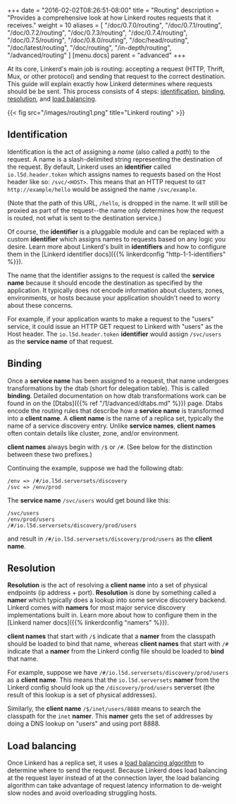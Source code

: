 +++
date = "2016-02-02T08:26:51-08:00"
title = "Routing"
description = "Provides a comprehensive look at how Linkerd routes requests that it receives."
weight = 10
aliases = [
  "/doc/0.7.0/routing",
  "/doc/0.7.1/routing",
  "/doc/0.7.2/routing",
  "/doc/0.7.3/routing",
  "/doc/0.7.4/routing",
  "/doc/0.7.5/routing",
  "/doc/0.8.0/routing",
  "/doc/head/routing",
  "/doc/latest/routing",
  "/doc/routing",
  "/in-depth/routing",
  "/advanced/routing"
]
[menu.docs]
  parent = "advanced"
+++

At its core, Linkerd's main job is routing: accepting a request (HTTP, Thrift,
Mux, or other protocol) and sending that request to the correct destination.
This guide will explain exactly how Linkerd determines where requests should be
be sent.  This process consists of 4 steps: [identification](#identification),
[binding](#binding), [resolution](#resolution), and
[load balancing](#load-balancing).

{{< fig src="/images/routing1.png" title="Linkerd routing" >}}

## Identification

Identification is the act of assigning a *name* (also called a *path*) to the
request.  A name is a slash-delimited string representing the destination of
the request.  By default, Linkerd uses an **identifier** called
`io.l5d.header.token` which assigns names to requests based on the Host header
like so: `/svc/<HOST>`.  This means that an HTTP request to
`GET http://example/hello` would be assigned the name `/svc/example`.

(Note that the path of this URL, `/hello`, is dropped in the name. It will still
be proxied as part of the request--the name only determines how the request is
routed, not what is sent to the destination service.)

Of course, the
**identifier** is a pluggable module and can be replaced with a custom
**identifier** which assigns names to requests based on any logic you desire.
Learn more about Linkerd's built in **identifiers** and how to configure them
in the [Linkerd identifier docs]({{% linkerdconfig "http-1-1-identifiers" %}}).

The name that the identifier assigns to the request is called the **service
name** because it should encode the destination as specified by the application.
It typically does not encode information about clusters, zones, environments,
or hosts because your application shouldn't need to worry about these concerns.

For example, if your application wants to make a request to the "users" service,
it could issue an HTTP GET request to Linkerd with "users" as the Host header.
The `io.l5d.header.token` **identifier** would assign `/svc/users` as
the **service name** of that request.

## Binding

Once a **service name** has been assigned to a request, that name undergoes
transformations by the dtab (short for delegation table).  This is called
**binding**.  Detailed documentation on how dtab transformations work can be
found in on the [Dtabs]({{% ref "/1/advanced/dtabs.md" %}}) page.  Dtabs encode the
routing rules that describe how a **service name** is transformed into a
**client name**.  A **client name** is the name of a replica set,
typically the name of a service discovery entry.  Unlike **service names**,
**client names** often contain details like cluster, zone, and/or environment.

**client names** always begin with `/$` or `/#`.  (See below for the
distinction between these two prefixes.)

Continuing the example, suppose we had the following dtab:

```dtab
/env => /#/io.l5d.serversets/discovery
/svc => /env/prod
```

The **service name** `/svc/users` would get bound like this:

```dtab
/svc/users
/env/prod/users
/#/io.l5d.serversets/discovery/prod/users
```

and result in `/#/io.l5d.serversets/discovery/prod/users` as the **client
name**.

## Resolution

**Resolution** is the act of resolving a **client name** into a set of physical
endpoints (ip address + port).  **Resolution** is done by something called a
**namer** which typically does a lookup into some service discovery backend.
Linkerd comes with **namers** for most major service discovery implementations
built in. Learn more about how to configure them in the [Linkerd namer docs]({{%
linkerdconfig "namers" %}}).

**client names** that start with `/$` indicate that a **namer** from the
classpath should be loaded to bind that name, whereas **client names** that
start with `/#` indicate that a **namer** from the Linkerd config file should be
loaded to **bind** that name.

For example, suppose we have `/#/io.l5d.serversets/discovery/prod/users` as a
**client name**.  This means that the `io.l5d.serversets` **namer** from the
Linkerd config should look up the `/discovery/prod/users` serverset (the result
of this lookup is a set of physical addresses).

Similarly, the **client name** `/$/inet/users/8888` means to search the
classpath for the `inet` **namer**.  This **namer** gets the set of addresses by
doing a DNS lookup on "users" and using port 8888.

## Load balancing

Once Linkerd has a replica set, it uses a
[load balancing algorithm](https://blog.buoyant.io/2016/03/16/beyond-round-robin-load-balancing-for-latency/)
to determine where to send the request.  Because Linkerd does load balancing at
the request layer instead of at the connection layer, the load balancing
algorithm can take advantage of request latency information to de-weight slow
nodes and avoid overloading struggling hosts.
